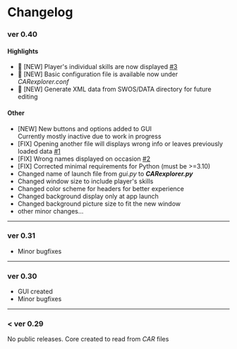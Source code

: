 # Changelog

### ver 0.40
#### Highlights
* :star2: [NEW] Player's individual skills are now displayed [#3](https://github.com/EMPI-PL/SWOS_career_team_explorer/issues/3)
* :star2: [NEW] Basic configuration file is available now under *CARexplorer.conf*
* :star2: [NEW] Generate XML data from SWOS/DATA directory for future editing

#### Other
* [NEW] New buttons and options added to GUI  
  Currently mostly inactive due to work in progress
* [FIX] Opening another file will displays wrong info or leaves previously loaded data [#1](https://github.com/EMPI-PL/SWOS_career_team_explorer/issues/1)
* [FIX] Wrong names displayed on occasion [#2](https://github.com/EMPI-PL/SWOS_career_team_explorer/issues/2)
* [FIX] Corrected minimal requirements for Python (must be >=3.10)
* Changed name of launch file from *gui.py* to ***CARexplorer.py***
* Changed window size to include player's skills
* Changed color scheme for headers for better experience
* Changed background display only at app launch
* Changed background picture size to fit the new window
* other minor changes...

---

### ver 0.31
* Minor bugfixes

---

### ver 0.30
* GUI created
* Minor bugfixes

---

### < ver 0.29
No public releases. Core created to read from *CAR* files
